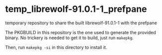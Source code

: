 # temp_librewolf-91.0.1-1_prefpane
temporary repository to share the built librewolf-91.0.1-1 with the prefpane

The PKGBUILD in this repository is the one used to generate the provided binary.
No trickery is needed to get it to build, just run `makepkg`.

Then, run `makepkg -si` in this directory to install it.

